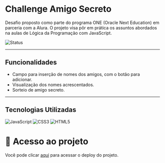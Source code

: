 <h1 allign="center">Challenge Amigo Secreto</h1>
Desafio proposto como parte do programa ONE (Oracle Next Education) em parceria com a Alura. O projeto visa pôr em prática os assuntos abordados na aulas de Lógica da Programação com JavaScript.


![Status](https://img.shields.io/badge/status-concluído-brightgreen)

---

<h2>Funcionalidades</h2>

- Campo para inserção de nomes dos amigos, com o botão para adicionar.
- Visualização dos nomes acrescentados.
- Sorteio de amigo secreto.

---

<h2>Tecnologias Utilizadas</h2>

![JavaScript](https://img.shields.io/badge/JavaScript-F7DF1E?style=for-the-badge&logo=javascript&logoColor=black)
![CSS3](https://img.shields.io/badge/CSS3-1572B6?style=for-the-badge&logo=css3&logoColor=white)
![HTML5](https://img.shields.io/badge/HTML5-E34F26?style=for-the-badge&logo=html5&logoColor=white)

# 📁 Acesso ao projeto

Vocẽ pode clicar [aqui](https://challenge-amigo-secreto-oa8sovzny-jonathasjoabs-projects.vercel.app) para acessar o deploy do projeto.



